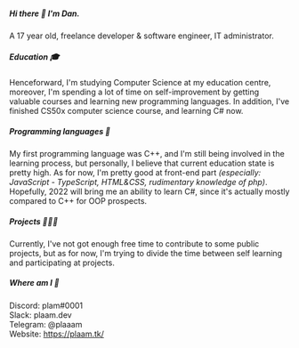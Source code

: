 ##### Hi there 👋 I'm Dan.
A 17 year old, freelance developer & software engineer, IT administrator.

##### Education 🎓
Henceforward, I'm studying Computer Science at my education centre, moreover, I'm spending a lot of time on self-improvement by getting valuable courses and learning new programming languages.
In addition, I've finished CS50x computer science course, and learning C# now.

##### Programming languages 🔧
My first programming language was C++, and I'm still being involved in the learning process, but personally, I believe that current education state is pretty high.
As for now, I'm pretty good at front-end part *(especially: JavaScript - TypeScript, HTML&CSS, rudimentary knowledge of php)*. 
Hopefully, 2022 will bring me an ability to learn C#, since it's actually mostly compared to C++ for OOP prospects.

##### Projects 👨🏻‍💻
Currently, I've not got enough free time to contribute to some public projects, but as for now, I'm trying to divide the time between self learning and participating at projects.

##### Where am I 📱
Discord: plam#0001</br>
Slack: plaam.dev </br>
Telegram: @plaaam </br>
Website: https://plaam.tk/ </br>
